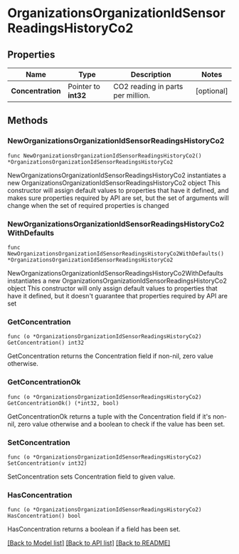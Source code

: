 # OrganizationsOrganizationIdSensorReadingsHistoryCo2

## Properties

Name | Type | Description | Notes
------------ | ------------- | ------------- | -------------
**Concentration** | Pointer to **int32** | CO2 reading in parts per million. | [optional] 

## Methods

### NewOrganizationsOrganizationIdSensorReadingsHistoryCo2

`func NewOrganizationsOrganizationIdSensorReadingsHistoryCo2() *OrganizationsOrganizationIdSensorReadingsHistoryCo2`

NewOrganizationsOrganizationIdSensorReadingsHistoryCo2 instantiates a new OrganizationsOrganizationIdSensorReadingsHistoryCo2 object
This constructor will assign default values to properties that have it defined,
and makes sure properties required by API are set, but the set of arguments
will change when the set of required properties is changed

### NewOrganizationsOrganizationIdSensorReadingsHistoryCo2WithDefaults

`func NewOrganizationsOrganizationIdSensorReadingsHistoryCo2WithDefaults() *OrganizationsOrganizationIdSensorReadingsHistoryCo2`

NewOrganizationsOrganizationIdSensorReadingsHistoryCo2WithDefaults instantiates a new OrganizationsOrganizationIdSensorReadingsHistoryCo2 object
This constructor will only assign default values to properties that have it defined,
but it doesn't guarantee that properties required by API are set

### GetConcentration

`func (o *OrganizationsOrganizationIdSensorReadingsHistoryCo2) GetConcentration() int32`

GetConcentration returns the Concentration field if non-nil, zero value otherwise.

### GetConcentrationOk

`func (o *OrganizationsOrganizationIdSensorReadingsHistoryCo2) GetConcentrationOk() (*int32, bool)`

GetConcentrationOk returns a tuple with the Concentration field if it's non-nil, zero value otherwise
and a boolean to check if the value has been set.

### SetConcentration

`func (o *OrganizationsOrganizationIdSensorReadingsHistoryCo2) SetConcentration(v int32)`

SetConcentration sets Concentration field to given value.

### HasConcentration

`func (o *OrganizationsOrganizationIdSensorReadingsHistoryCo2) HasConcentration() bool`

HasConcentration returns a boolean if a field has been set.


[[Back to Model list]](../README.md#documentation-for-models) [[Back to API list]](../README.md#documentation-for-api-endpoints) [[Back to README]](../README.md)


